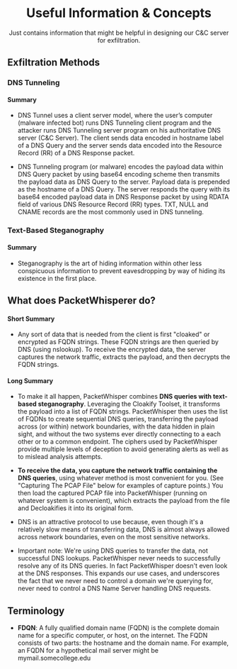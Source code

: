 <h1 align="center">Useful Information & Concepts</h1>

<p align="center">Just contains information that might be helpful in designing our C&C server for exfiltration.</p>

## Exfiltration Methods
### DNS Tunneling
#### Summary
* DNS Tunnel uses a client server model, where the user’s computer (malware infected bot) runs 
DNS Tunneling client program and the attacker runs DNS Tunneling server program on his authoritative DNS server 
(C&C Server). The client sends data encoded in hostname label of a DNS Query and the server sends data encoded into 
the Resource Record (RR) of a DNS Response packet.

* DNS Tunneling program (or malware) encodes the payload data within DNS Query packet by using base64 encoding 
scheme then transmits the payload data as DNS Query to the server. Payload data is prepended as the hostname of a 
DNS Query. The server responds the query with its base64 encoded payload data in DNS Response packet by using RDATA 
field of various DNS Resource Record (RR) types. TXT, NULL and CNAME records are the most commonly used in DNS tunneling.

### Text-Based Steganography
#### Summary
* Steganography  is  the  art  of  hiding  information  within  other  less conspicuous  information  to  prevent  eavesdropping  by  way  of  hiding  its existence  in  the first place.

## What does PacketWhisperer do?

#### Short Summary
* Any sort of data that is needed from the client is first "cloaked" or encrypted as FQDN strings. These FQDN strings are then queried by DNS (using nslookup). To receive the encrypted data, the server captures the network traffic, extracts the payload, and then decrypts the FQDN strings.

#### Long Summary
* To make it all happen, PacketWhisper combines **DNS queries with text-based steganography**. Leveraging the Cloakify Toolset, it transforms the payload into a list of FQDN strings. PacketWhisper then uses the list of FQDNs to create sequential DNS queries, transferring the payload across (or within) network boundaries, with the data hidden in plain sight, and without the two systems ever directly connecting to a each other or to a common endpoint. The ciphers used by PacketWhisper provide multiple levels of deception to avoid generating alerts as well as to mislead analysis attempts.

* **To receive the data, you capture the network traffic containing the DNS queries**, using whatever method is most convenient for you. (See "Capturing The PCAP File" below for examples of capture points.) You then load the captured PCAP file into PacketWhisper (running on whatever system is convenient), which extracts the payload from the file and Decloakifies it into its original form.

* DNS is an attractive protocol to use because, even though it's a relatively slow means of transferring data, DNS is almost always allowed across network boundaries, even on the most sensitive networks.

* Important note: We're using DNS queries to transfer the data, not successful DNS lookups. PacketWhisper never needs to successfully resolve any of its DNS queries. In fact PacketWhisper doesn't even look at the DNS responses. This expands our use cases, and underscores the fact that we never need to control a domain we're querying for, never need to control a DNS Name Server handling DNS requests.

## Terminology
* **FDQN**: A fully qualified domain name (FQDN) is the complete domain name for a specific computer, or host, on the internet. The FQDN consists of two parts: the hostname and the domain name. For example, an FQDN for a hypothetical mail server might be mymail.somecollege.edu
